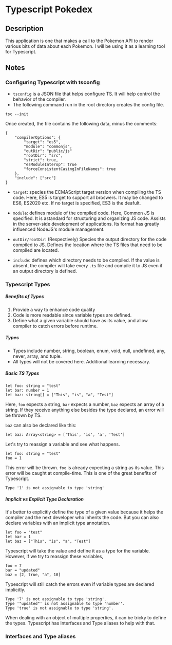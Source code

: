 # Typescript Pokedex

## Description

This application is one that makes a call to the Pokemon API to render various bits of data about each Pokemon. I will be using it as a learning tool for Typescript.

## Notes

### Configuring Typescript with tsconfig

- `tsconfig` is a JSON file that helps configure TS. It will help control the behavior of the compiler.
- The following command run in the root directory creates the config file.

```
tsc --init
```

Once created, the file contains the following data, minus the comments:

```
{
    "compilerOptions": {
        "target": "es5",
        "module": "commonjs",
        "outDir": "public/js"
        "rootDir": "src",
        "strict": true,
        "esModuleInterop": true
        "forceConsistentCasingInFileNames": true
    },
    "include": ["src"]
}
```

- `target`: species the ECMAScript target version when compiling the TS code.
  Here, ES5 is target to support all broswers. It may be changed to ES6, ES2020 etc.
  If no target is specified, ES3 is the deafult.

- `module`: defines module of the compiled code. Here, Common JS is specified. It is astandard for structuring and organizing JS code. Assists in the server-side development of applications.
  Its format has greatly influenced NodeJS's module management.

- `outDir/rootDir`: (Respectively) Species the output directory for the code compiled to JS.
  Defines the location where the TS files that need to be compiled are located.

- `include`: defines which directory needs to be compiled. If the value is absent, the compiler will take every `.ts` file and compile it to JS even if an output directory is defined.

### Typescript Types

##### Benefits of Types

1. Provide a way to enhance code quality
2. Code is more readable since variable types are defined.
3. Define what a given variable should have as its value, and allow compiler to catch errors before runtime.

##### Types

- Types include number, string, boolean, enum, void, null, undefined, any, never, array, and tuple.
- All types will not be covered here. Additional learning necessary.

##### Basic TS Types

```
let foo: string = "test"
let bar: number = 1
let baz: string[] = ["This", "is", "a", "Test"]
```

Here, `foo` expects a string, `bar` expects a number, `baz` expects an array of a string.
If they receive anything else besides the type declared, an error will be thrown by TS.

`baz` can also be declared like this:

```
let baz: Array<string> = ['This', 'is', 'a', 'Test']
```

Let's try to reassign a variable and see what happens.

```
let foo: string = "test"
foo = 1
```

This error will be thrown. `foo` is already expecting a string as its value. This error will be caught at compile-time. This is one of the great benefits of Typescript.

```
Type '1' is not assignable to type 'string'
```

##### Implicit vs Explicit Type Declaration

It's better to explicitly define the type of a given value because it helps the compiler and the next developer who inherits the code. But you can also declare variables with an implicit type annotation.

```
let foo = "test"
let bar = 1
let baz = ["This", "is", "a", "Test"]
```

Typescript will take the value and define it as a type for the variable. However, if we try to reassign these variables,

```
foo = 7
bar = "updated"
baz = [2, true, "a", 10]
```

Typescript will still catch the errors even if variable types are declared implicitly.

```
Type '7' is not assignable to type 'string'.
Type '"updated"' is not assignable to type 'number'.
Type 'true' is not assignable to type 'string'.
```

When dealing with an object of multiple properties, it can be tricky to define the types.
Typescript has Interfaces and Type aliases to help with that.

### Interfaces and Type aliases
